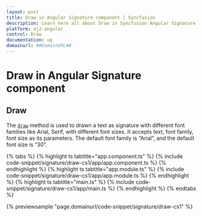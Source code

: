 ```yaml
---
layout: post
title: Draw in Angular Signature component | Syncfusion
description: Learn here all about Draw in Syncfusion Angular Signature component of Syncfusion Essential JS 2 and more.
platform: ej2-angular
control: Draw 
documentation: ug
domainurl: ##DomainURL##
---
```


# Draw in Angular Signature component

## Draw

The [`draw`](https://ej2.syncfusion.com/angular/documentation/api/signature/#draw) method is used to drawn a text as signature with different font families like Arial, Serif, with different font sizes. It accepts text, font family, font size as its parameters. The default font family is “Arial”, and the default font size is “30”.

{% tabs %}
{% highlight ts tabtitle="app.component.ts" %}
{% include code-snippet/signature/draw-cs1/app/app.component.ts %}
{% endhighlight %}
{% highlight ts tabtitle="app.module.ts" %}
{% include code-snippet/signature/draw-cs1/app/app.module.ts %}
{% endhighlight %}
{% highlight ts tabtitle="main.ts" %}
{% include code-snippet/signature/draw-cs1/app/main.ts %}
{% endhighlight %}
{% endtabs %}
  
{% previewsample "page.domainurl/code-snippet/signature/draw-cs1" %}